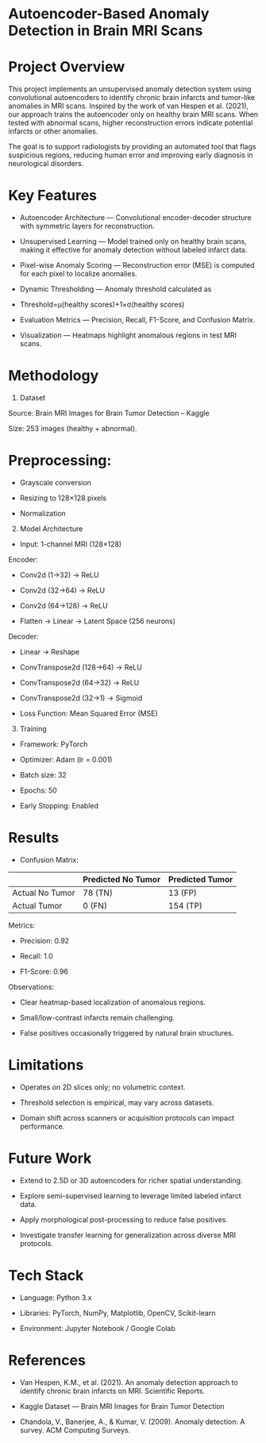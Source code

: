 # Autoencoder-Based Anomaly Detection in Brain MRI Scans
 # Project Overview

This project implements an unsupervised anomaly detection system using convolutional autoencoders to identify chronic brain infarcts and tumor-like anomalies in MRI scans. Inspired by the work of van Hespen et al. (2021), our approach trains the autoencoder only on healthy brain MRI scans. When tested with abnormal scans, higher reconstruction errors indicate potential infarcts or other anomalies.

The goal is to support radiologists by providing an automated tool that flags suspicious regions, reducing human error and improving early diagnosis in neurological disorders.

 # Key Features

* Autoencoder Architecture — Convolutional encoder-decoder structure with symmetric layers for reconstruction.

* Unsupervised Learning — Model trained only on healthy brain scans, making it effective for anomaly detection without labeled infarct data.

* Pixel-wise Anomaly Scoring — Reconstruction error (MSE) is computed for each pixel to localize anomalies.

* Dynamic Thresholding — Anomaly threshold calculated as

* Threshold=μ(healthy scores)+1×σ(healthy scores)

* Evaluation Metrics — Precision, Recall, F1-Score, and Confusion Matrix.

* Visualization — Heatmaps highlight anomalous regions in test MRI scans.

 # Methodology
1. Dataset

Source: Brain MRI Images for Brain Tumor Detection – Kaggle

Size: 253 images (healthy + abnormal).

# Preprocessing:

* Grayscale conversion

* Resizing to 128×128 pixels

* Normalization

2. Model Architecture

* Input: 1-channel MRI (128×128)

Encoder:

* Conv2d (1→32) → ReLU

* Conv2d (32→64) → ReLU

* Conv2d (64→128) → ReLU

* Flatten → Linear → Latent Space (256 neurons)

Decoder:

* Linear → Reshape

* ConvTranspose2d (128→64) → ReLU

* ConvTranspose2d (64→32) → ReLU

* ConvTranspose2d (32→1) → Sigmoid

* Loss Function: Mean Squared Error (MSE)

3. Training

* Framework: PyTorch

* Optimizer: Adam (lr = 0.001)

* Batch size: 32

* Epochs: 50

* Early Stopping: Enabled

 # Results

* Confusion Matrix:

|                 | Predicted No Tumor | Predicted Tumor |
| --------------- | ------------------ | --------------- |
| Actual No Tumor | 78 (TN)            | 13 (FP)         |
| Actual Tumor    | 0 (FN)             | 154 (TP)        |


Metrics:

* Precision: 0.92

* Recall: 1.0

* F1-Score: 0.96

Observations:

* Clear heatmap-based localization of anomalous regions.

* Small/low-contrast infarcts remain challenging.

* False positives occasionally triggered by natural brain structures.

 # Limitations

* Operates on 2D slices only; no volumetric context.

* Threshold selection is empirical, may vary across datasets.

* Domain shift across scanners or acquisition protocols can impact performance.

 # Future Work

* Extend to 2.5D or 3D autoencoders for richer spatial understanding.

* Explore semi-supervised learning to leverage limited labeled infarct data.

* Apply morphological post-processing to reduce false positives.

* Investigate transfer learning for generalization across diverse MRI protocols.

#  Tech Stack

* Language: Python 3.x

* Libraries: PyTorch, NumPy, Matplotlib, OpenCV, Scikit-learn

* Environment: Jupyter Notebook / Google Colab

# References

* Van Hespen, K.M., et al. (2021). An anomaly detection approach to identify chronic brain infarcts on MRI. Scientific Reports.

* Kaggle Dataset — Brain MRI Images for Brain Tumor Detection

* Chandola, V., Banerjee, A., & Kumar, V. (2009). Anomaly detection: A survey. ACM Computing Surveys.
